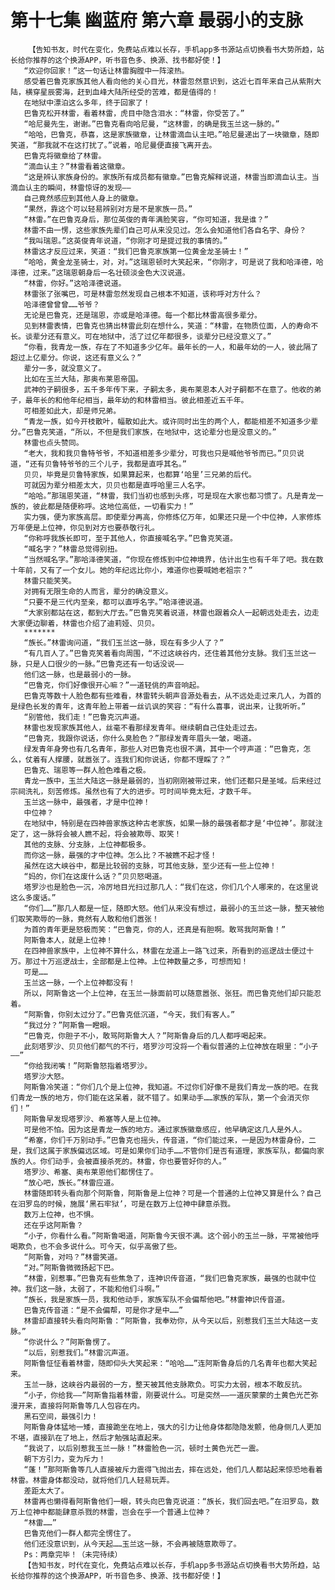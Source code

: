 # 第十七集 幽蓝府 第六章 最弱小的支脉
        【告知书友，时代在变化，免费站点难以长存，手机app多书源站点切换看书大势所趋，站长给你推荐的这个换源APP，听书音色多、换源、找书都好使！】
       “欢迎你回家！”这一句话让林雷胸膛中一阵滚热。
       感受着巴鲁克家族其他人看向他的关心目光，林雷忽然意识到，这近七百年来自己从紫荆大陆，横穿星辰雾海，赶到血峰大陆所经受的苦难，都是值得的！
       在地狱中漂泊这么多年，终于回家了！
       巴鲁克松开林雷，看着林雷，虎目中隐含泪水：“林雷，你受苦了。”
       “哈尼曼先生，谢谢。”巴鲁克看向哈尼曼，“这林雷，的确是我玉兰这一脉的。”
       “哈哈，巴鲁克，恭喜，这是家族徽章，让林雷滴血认主吧。”哈尼曼递出了一块徽章，随即笑道，“那我就不在这打扰了。”说着，哈尼曼便直接飞离开去。
       巴鲁克将徽章给了林雷。
       “滴血认主？”林雷看着这徽章。
       “这是辨认家族身份的。家族所有成员都有徽章。”巴鲁克解释说道，林雷当即滴血认主。当滴血认主的瞬间，林雷惊讶的发现——
       自己竟然感应到其他人身上的徽章。
       “果然，靠这个可以轻易辨别对方是不是家族一员。”
       “林雷。”在巴鲁克身后，那位英俊的青年满脸笑容，“你可知道，我是谁？”
       林雷不由一愣，这些家族先辈们自己可从来没见过。怎么会知道他们各自名字、身份？
       “我叫瑞恩。”这英俊青年说道，“你刚才可是提过我的事情的。”
       林雷这才反应过来，笑道：“我们巴鲁克家族第一位黄金龙圣骑士！”
       “哈哈，黄金龙圣骑士，对，对。”这瑞恩顿时大笑起来，“你刚才，可是说了我和哈泽德，哈泽德，过来。”这瑞恩朝身后一名壮硕淡金色大汉说道。
       “林雷，你好。”这哈泽德说道。
       林雷张了张嘴巴，可是林雷忽然发现自己根本不知道，该称呼对方什么？
       哈泽德曾曾曾……爷爷？
       无论是巴鲁克，还是瑞恩，亦或是哈泽德。每一个都比林雷高很多辈分。
       见到林雷表情，巴鲁克也猜出林雷此刻在想什么，笑道：“林雷，在物质位面，人的寿命不长。谈辈分还有意义。可在地狱中，活了过亿年都很多，谈辈分已经没意义了。”
       “你看，我青龙一族，存在了不知道多少亿年。最年长的一人，和最年幼的一人，彼此隔了超过上亿辈分。你说，这还有意义么？”
       辈分一多，就没意义了。
       比如在玉兰大陆，那奥布莱恩帝国。
       武神的子嗣很多，五千多年传下来，子嗣太多，奥布莱恩本人对子嗣都不在意了。他收的弟子，最年长的和他年纪相当，最年幼的和林雷相当。彼此相差近五千年。
       可相差如此大，却是师兄弟。
       “青龙一族，如今开枝散叶，幅散如此大。或许同时出生的两个人，都能相差不知道多少辈分。”巴鲁克笑道，“所以，不但是我们家族，在地狱中，这论辈分也是没意义的。”
       林雷也点头赞同。
       “老大，我和我贝鲁特爷爷，不知道相差多少辈分，可我也只是喊他爷爷而已。”贝贝说道，“还有贝鲁特爷爷的三个儿子，我都是直呼其名。”
       贝贝，毕竟是贝鲁特家族，如果算起来，也都算‘哈里’三兄弟的后代。
       可就因为辈分相差太大，贝贝也都是直呼哈里三人名字。
       “哈哈。”那瑞恩笑道，“林雷，我们当初也感到头疼，可是现在大家也都习惯了。凡是青龙一族的，彼此都是随便称呼。这地位高低，一切看实力！”
       实力强，便为家族高层。即使辈分再高，你修炼亿万年，如果还只是一个中位神，人家修炼万年便是上位神，你见到对方也要恭敬行礼。
       “你称呼我族长即可，至于其他人，你直接喊名字。”巴鲁克笑道。
       “喊名字？”林雷总觉得别扭。
       “当然喊名字。”那哈泽德笑道，“你现在修炼到中位神境界，估计出生也有千年了吧。我在数十年前，又有了一个女儿。她的年纪远比你小，难道你也要喊她老祖宗？”
       林雷只能笑笑。
       对拥有无限生命的人而言，辈分的确没意义。
       “只要不是三代内至亲，都可以直呼名字。”哈泽德说道。
       “大家别都站在这，都到大厅去。”巴鲁克笑着说道，林雷也跟着众人一起朝远处走去，边走大家便边聊着，林雷也介绍了迪莉娅、贝贝。
       *******
       “族长。”林雷询问道，“我们玉兰这一脉，现在有多少人了？”
       “有几百人了。”巴鲁克笑着看向周围，“不过这峡谷内，还住着其他分支脉。我们玉兰这一脉，只是人口很少的一脉。”巴鲁克还有一句话没说——
       他们这一脉，也是最弱小的一脉。
       “巴鲁克，你们好像很开心嘛？”一道轻佻的声音响起。
       巴鲁克等数十人脸色都有些难看，林雷转头朝声音源处看去，从不远处走过来几人，为首的是绿色长发的青年，这青年脸上带着一丝讥讽的笑容：“有什么喜事，说出来，让我听听。”
       “别管他，我们走！”巴鲁克沉声道。
       林雷也发现家族其他人，丝毫不看那绿发青年。继续朝自己住处走过去。
       “巴鲁克，我跟你说话，你什么臭脸色？”那绿发青年眉头一皱，喝道。
       绿发青年身旁也有几名青年，那些人对巴鲁克也很不满，其中一个哼声道：“巴鲁克，怎么，仗着有人撑腰，就嚣张了。连我们和你说话，你都不理睬了？”
       巴鲁克、瑞恩等一群人脸色难看之极。
       青龙一族中，玉兰大陆这一脉是最弱的，当初刚刚被带过来，他们还都只是圣域。后来经过宗祠洗礼，刻苦修炼。虽然也有了大的进步。可时间毕竟太短，才数千年。
       玉兰这一脉中，最强者，才是中位神！
       中位神？
       在地狱中，特别是在四神兽家族这种古老家族，如果一脉的最强者都才是‘中位神’。那就注定了，这一脉将会被人瞧不起，将会被欺辱、取笑！
       其他的支脉、分支脉，上位神都极多。
       而你这一脉，最强的才中位神。怎么比？不被瞧不起才怪！
       虽然在这大峡谷中，都是比较弱的支脉，可其他支脉，至少还有一些上位神！
       “妈的，你们在这废什么话？”贝贝怒喝道。
       塔罗沙也是脸色一沉，冷厉地目光扫过那几人：“我们在这，你们几个人哪来的，在这里说这么多废话。”
       “你们……”那几人都是一怔，随即大怒。他们从来没有想过，最弱小的玉兰这一脉，整天被他们取笑欺辱的一脉，竟然有人敢和他们嚣张！
       为首的青年更是怒极而笑：“巴鲁克，你的人，还真是有胆啊。敢骂我阿斯鲁！”
       阿斯鲁本人，就是上位神！
       在四神兽家族中，上位神不算什么，林雷在龙道上一路飞过来，所看到的巡逻战士便过十万。那过十万巡逻战士，全部都是上位神。上位神数量之多，可想而知！
       可是……
       玉兰这一脉，一个上位神都没有！
       所以，阿斯鲁这一个上位神，在玉兰一脉面前可以随意嚣张、张狂。而巴鲁克他们却只能忍着。
       “阿斯鲁，你别太过分了。”巴鲁克低沉道，“今天，我们有客人。”
       “我过分？”阿斯鲁一瞪眼。
       “巴鲁克，你胆子不小，敢骂阿斯鲁大人？”阿斯鲁身后的几人都呼喝起来。
       此刻塔罗沙、贝贝他们都气的不行，塔罗沙可没将一个看似普通的上位神放在眼里：“小子——”
       “你给我闭嘴！”阿斯鲁怒指着塔罗沙。
       塔罗沙大怒。
       阿斯鲁冷笑道：“你们几个是上位神，我知道。不过你们好像不是我们青龙一族的吧。在我们青龙一族的地方，你们能在这呆着，就不错了。如果动手……家族的军队，第一个会消灭你们！”
       阿斯鲁早发现塔罗沙、希塞等人是上位神。
       可是他不怕。因为这是青龙一族的地方。通过家族徽章感应，他早确定这几人是外人。
       “希塞，你们千万别动手。”巴鲁克也摇头，传音道，“你们能过来，一是因为林雷身份，二是，我们这属于家族偏远区域。可是如果你们动手……不管你们是否有道理，家族军队，都偏向家族的人。你们动手，会被直接杀死的。林雷，你也要管好你的人。”
       塔罗沙、希塞、奥布莱恩他们都愣住了。
       “放心吧，族长。”林雷应道。
       林雷随即转头看向那个阿斯鲁，阿斯鲁是上位神？可是一个普通的上位神又算是什么？自己在汨罗岛的时候，施展‘黑石牢狱’，可是在数万上位神中肆意杀戮。
       数万上位神，也不惧。
       还在乎这阿斯鲁？
       “小子，你看什么看。”阿斯鲁喝道，阿斯鲁今天很不满。这个弱小的玉兰一脉，平常被他呼喝欺负，也不会多说什么。可今天，似乎高傲了些。
       “阿斯鲁，对吗？”林雷笑道。
       “对。”阿斯鲁微微扬起下巴。
       “林雷，别惹事。”巴鲁克有些焦急了，连神识传音道，“我们巴鲁克家族，最强的也就中位神。我们这一脉，太弱了，不能和他们斗啊。”
       “族长，我是家族一员，我和他动手，家族军队不会偏帮他吧。”林雷神识传音道。
       巴鲁克传音道：“是不会偏帮，可是你才是中……”
       林雷却直接转头看向阿斯鲁：“阿斯鲁，我奉劝你，从今天以后，别惹我们玉兰大陆这一支脉。”
       “你说什么？”阿斯鲁愣了。
       “以后，别惹我们。”林雷沉声道。
       阿斯鲁怔怔看着林雷，随即仰头大笑起来：“哈哈……”连阿斯鲁身后的几名青年也都大笑起来。
       玉兰一脉，这峡谷内最弱的一方，整天被其他支脉欺负。可实力太弱，根本不敢反抗。
       “小子，你给我——”阿斯鲁指着林雷，刚要说什么。可是突然——一道灰蒙蒙的土黄色光芒弥漫开来，直接将阿斯鲁等几人包容在内。
       黑石空间，最强引力！
       阿斯鲁身体猛地一矮，直接跪坐在地上，强大的引力让他身体都隐隐发颤，他身侧几人更加不堪，直接趴在了地上，然后才勉强站直起来。
       “我说了，以后别惹我玉兰一脉！”林雷脸色一沉，顿时土黄色光芒一震。
       朝下方引力，变为斥力！
       “蓬！”那阿斯鲁等几人直接被斥力震得飞抛出去，摔在远处，他们几人都站起来惊恐地看着林雷。林雷身体都没动，就将他们几人轻易玩弄。
       差距太大了。
       林雷再也懒得看阿斯鲁他们一眼，转头向巴鲁克说道：“族长，我们回去吧。”在汨罗岛，数万上位神中都能肆意杀戮的林雷，岂会在乎一个普通上位神？
       “林雷……”
       巴鲁克他们一群人都完全愣住了。
       他们还没意识到，从今天起……玉兰这一脉，不会再被随意欺辱了。
       Ps：两章完毕！（未完待续）
       【告知书友，时代在变化，免费站点难以长存，手机app多书源站点切换看书大势所趋，站长给你推荐的这个换源APP，听书音色多、换源、找书都好使！】